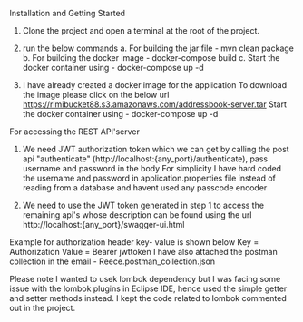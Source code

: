 Installation and Getting Started


1. Clone the project and open a terminal at the root of the project.
2. run the below commands
    a. For building the jar file  - mvn clean package
    b. For building the docker image  - docker-compose build 
    c. Start the docker container using -  docker-compose up -d

3. I have already created a docker image for the application
    To download the image please click on the below url
    https://rimibucket88.s3.amazonaws.com/addressbook-server.tar
    Start the docker container using -  docker-compose up -d


For accessing the REST API'server

1. We need JWT authorization token which we can get by calling the post api "authenticate" (http://localhost:{any_port}/authenticate), pass username and password in the body
For simplicity I have hard coded the username and password in application.properties file instead of reading from a database and havent used any passcode encoder

2. We need to use the JWT token generated in step 1 to access the remaining api's whose description can be found  using the url
http://localhost:{any_port}/swagger-ui.html

Example for authorization header key- value is shown below
Key = Authorization
Value = Bearer jwttoken
I have also attached the postman collection in the email -  Reece.postman_collection.json

Please note I wanted to usek lombok dependency but I was facing some issue with the lombok plugins in Eclipse IDE, hence used the simple getter and setter methods instead.
I kept the code related to lombok commented out in the project.







